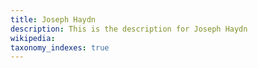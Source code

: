 ```yaml
---
title: Joseph Haydn
description: This is the description for Joseph Haydn
wikipedia: 
taxonomy_indexes: true
---
```

